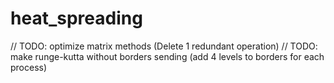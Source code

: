 # heat_spreading

// TODO: optimize matrix methods (Delete 1 redundant operation)
// TODO: make runge-kutta without borders sending (add 4 levels to borders for each process)